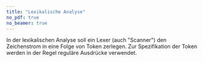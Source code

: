 ```yaml
---
title: "Lexikalische Analyse"
no_pdf: true
no_beamer: true
---
```



In der lexikalischen Analyse soll ein Lexer (auch "Scanner") den Zeichenstrom in eine
Folge von Token zerlegen. Zur Spezifikation der Token werden in der Regel reguläre
Ausdrücke verwendet.
